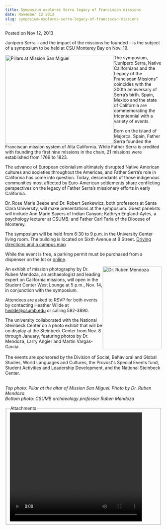 ```yaml
---
title: Symposium explores Serra legacy of Franciscan missions
date: November 12 2013
slug: symposium-explores-serra-legacy-of-franciscan-missions
---
```





<span class="date">Posted on Nov 12, 2013    </span>
<p>Jun&#xED;pero Serra &#x2013; and the impact of the missions he founded &#x2013; is
the subject of a symposium to be held at CSU Monterey Bay on Nov.
19.</p>
<p><img alt="Pillars at Mission San Miguel" src="http://news.csumb.edu/sites/default/files/65/attachments/news/images/pillars.jpg" style="float:left; width:350px; height:286px">The symposium,
&#x201C;Jun&#xED;pero Serra, Native Californians and the Legacy of the
Franciscan Missions&#x201D; coincides with the 300th anniversary of
Serra&#x2019;s birth. Spain, Mexico and the state of California are
commemorating the tricentennial with a variety of events.</img></p>
<p>Born on the island of Majorca, Spain, Father Serra founded the
Franciscan mission system of Alta California. While Father Serra is
credited with founding the first nine missions in the chain, 21
missions were established from 1769 to 1823.</p>
<p>The advance of European colonialism ultimately disrupted Native
American cultures and societies throughout the Americas, and Father
Serra&#x2019;s role in California has come into question. Today,
descendants of those indigenous communities most affected by
Euro-American settlements share conflicting perspectives on the
legacy of Father Serra&#x2019;s missionary efforts in early
California.</p>
<p>Dr. Rose Marie Beebe and Dr. Robert Senkewicz, both professors
at Santa Clara University, will make presentations at the
symposium. Guest panelists will include Ann Marie Sayers of Indian
Canyon; Kathryn England-Aytes, a psychology lecturer at CSUMB; and
Father Carl Faria of the Diocese of Monterey.</p>
<p>The symposium will be held from 6:30 to 9 p.m. in the University
Center living room. The building is located on Sixth Avenue at B
Street. <a href="http://csumb.edu/maps" rel="nofollow">Driving
directions and a campus map</a></p>
<p>While the event is free, a parking permit must be purchased from
a dispenser on the lot or <a href="https://store.csumb.edu/products/daily-parking-permit" rel="nofollow">online</a>.</p>
<p><img alt="Dr. Ruben Mendoza" src="http://news.csumb.edu/sites/default/files/65/attachments/news/images/ruben_mendoza_0.jpg" style="float:right; width:190px; height:266px">An exhibit of
mission photography by Dr. Ruben Mendoza, an archaeologist and
leading expert on California missions, will open in the Student
Center West Lounge at 5 p.m., Nov. 14, in conjunction with the
symposium.</img></p>
<p>Attendees are asked to RSVP for both events by contacting
Heather Wilde at <a href="mailto:hwilde@csumb.edu">hwilde@csumb.edu</a> or calling
582-3890.</p>
<p>The university collaborated with the National Steinbeck Center
on a photo exhibit that will be on display at the Steinbeck Center
from Nov. 8 through January, featuring photos by Dr. Mendoza, Larry
Angier and Martin Vargas-Garcia.<br>
<br>
The events are sponsored by the Division of Social, Behavioral and
Global Studies, World Languages and Cultures, the Provost&apos;s Special
Events fund, Student Activities and Leadership Development, and the
National Steinbeck Center.</br></br></p>
<p class="small"><em>Top photo: Pillar at the altar of Mission San
Miguel. Photo by Dr. Ruben Mendoza<br>
Bottom photo: CSUMB archaeology professor Ruben Mendoza</br></em></p>
<fieldset class="fieldgroup group-attachments">
<legend>Attachments</legend>
<div class="field field-type-emvideo field-field-attach-video">
<div class="field-items">
<div class="field-item odd">
<div class="emvideo emvideo-video emvideo-youtube">
<div class="emfield-emvideo emfield-emvideo-youtube">
<div id="emvideo-youtube-flash-wrapper-1">
<!--<object type="application/x-shockwave-flash" height="350" width="425" data="http://www.youtube.com/v/ERqVfXwZy2Y&amp;rel=0&amp;enablejsapi=1&amp;playerapiid=ytplayer&amp;fs=1" id="emvideo-youtube-flash-1">
          <param name="movie" value="http://www.youtube.com/v/ERqVfXwZy2Y&amp;rel=0&amp;enablejsapi=1&amp;playerapiid=ytplayer&amp;fs=1" />
          <param name="allowScriptAccess" value="sameDomain"/>
          <param name="quality" value="best"/>
          <param name="allowFullScreen" value="true"/>
          <param name="bgcolor" value="#FFFFFF"/>
          <param name="scale" value="noScale"/>
          <param name="salign" value="TL"/>
          <param name="FlashVars" value="playerMode=embedded" />
          <param name="wmode" value="transparent" />
        </object>-->
<video controls="" width="425" height="350">
<source src="http://r5---sn-o097znez.googlevideo.com/videoplayback?ms=au&amp;source=youtube&amp;mt=1422331698&amp;mv=m&amp;itag=18&amp;initcwndbps=3846250&amp;ip=198.189.249.65&amp;key=yt5&amp;sparams=dur,id,initcwndbps,ip,ipbits,itag,mm,ms,mv,pl,ratebypass,source,upn,expire&amp;sver=3&amp;ipbits=0&amp;fexp=900718,907263,916104,923368,927622,929821,930676,936121,9406392,941004,943917,947225,948124,952302,952605,952901,955301,957103,957105,957201,959701&amp;expire=1422353334&amp;dur=431.393&amp;id=o-AAa4o-FOA5iuNBxivpihVth0hD9r-mDSc-VLJiMIJ00R&amp;ratebypass=yes&amp;pl=23&amp;signature=79D18A5416E5DBE016991F817206F0E2A105C3FF.8627A304B34F0B9A76422BC43AA3BBC1F346E29A&amp;mm=31&amp;upn=IyTAQ-ubL6o&amp;name=ERqVfXwZy2Y" type="video/mp4"/></video></div>
</div>
</div>
</div>
</div>
</div>
</fieldset>





